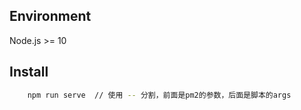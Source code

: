 ## Environment

Node.js >= 10

## Install

```bash
    npm run serve  // 使用 -- 分割，前面是pm2的参数，后面是脚本的args
```



